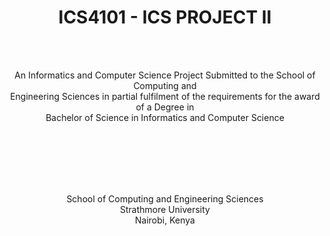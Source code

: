 <h1 align="center">ICS4101 - ICS PROJECT II</h1>
<br><br>
<p align="center">
    An Informatics and Computer Science Project Submitted to the School of Computing and <br> Engineering Sciences in partial fulfilment of the requirements for the award of a Degree in <br>Bachelor of Science in Informatics and Computer Science
</p>
<br><br><br><br><br>
<p align="center">
    School of Computing and Engineering Sciences<br>
    Strathmore University<br>
    Nairobi, Kenya<br>

</p>
